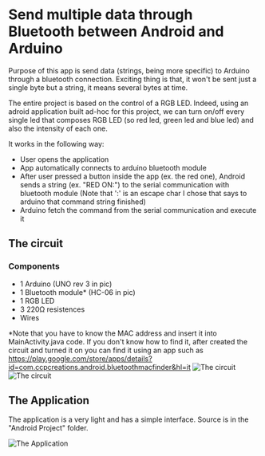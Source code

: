 # Send multiple data through Bluetooth between Android and Arduino

Purpose of this app is send data (strings, being more specific) to Arduino through a bluetooth connection. Exciting thing is that, it won't be sent just a single byte but a string, it means several bytes at time.

The entire project is based on the control of a RGB LED. Indeed, using an adroid application built ad-hoc for this project, we can turn on/off every single led that composes RGB LED (so red led, green led and blue led) and also the intensity of each one.

It works in the following way:
* User opens the application
* App automatically connects to arduino bluetooth module
* After user pressed a button inside the app (ex. the red one), Android sends a string (ex. "RED ON:") to the serial communication with bluetooth module (Note that ':' is an escape char I chose that says to arduino that command string finished)
* Arduino fetch the command from the serial communication and execute it

## The circuit

### Components
* 1 Arduino (UNO rev 3 in pic)
* 1 Bluetooth module* (HC-06 in pic)
* 1 RGB LED
* 3 220Ω resistences
* Wires


*Note that you have to know the MAC address and insert it into MainActivity.java code. If you don't know how to find it, after created the circuit and turned it on you can find it using an app such as https://play.google.com/store/apps/details?id=com.ccpcreations.android.bluetoothmacfinder&hl=it
![The circuit](http://s30.postimg.org/fxx64wt35/Circuit.jpg)
![The circuit](http://s30.postimg.org/g34qtppvl/20160115_111830.jpg)


## The Application

The application is a very light and has a simple interface. Source is in the "Android Project" folder.

![The Application](http://s2.postimg.org/x8vv9tdpl/Screenshot_2016_01_15_12_58_23.png)

